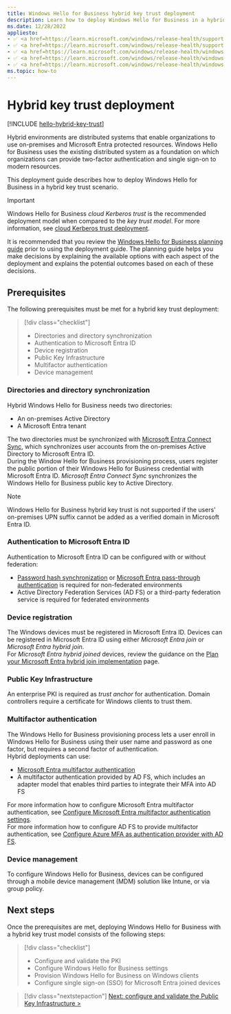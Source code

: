 ```yaml
---
title: Windows Hello for Business hybrid key trust deployment
description: Learn how to deploy Windows Hello for Business in a hybrid key trust scenario.
ms.date: 12/28/2022
appliesto: 
- ✅ <a href=https://learn.microsoft.com/windows/release-health/supported-versions-windows-client target=_blank>Windows 11</a>
- ✅ <a href=https://learn.microsoft.com/windows/release-health/supported-versions-windows-client target=_blank>Windows 10</a>
- ✅ <a href=https://learn.microsoft.com/windows/release-health/windows-server-release-info target=_blank>Windows Server 2022</a>
- ✅ <a href=https://learn.microsoft.com/windows/release-health/windows-server-release-info target=_blank>Windows Server 2019</a>
- ✅ <a href=https://learn.microsoft.com/windows/release-health/windows-server-release-info target=_blank>Windows Server 2016</a>
ms.topic: how-to
---
```

# Hybrid key trust deployment

[!INCLUDE [hello-hybrid-key-trust](./includes/hello-hybrid-key-trust.md)]

Hybrid environments are distributed systems that enable organizations to use on-premises and Microsoft Entra protected resources. Windows Hello for Business uses the existing distributed system as a foundation on which organizations can provide two-factor authentication and single sign-on to modern resources.

This deployment guide describes how to deploy Windows Hello for Business in a hybrid key trust scenario.

> [!IMPORTANT]
> Windows Hello for Business *cloud Kerberos trust* is the recommended deployment model when compared to the *key trust model*. For more information, see [cloud Kerberos trust deployment](hello-hybrid-cloud-kerberos-trust.md).

It is recommended that you review the [Windows Hello for Business planning guide](hello-planning-guide.md) prior to using the deployment guide. The planning guide helps you make decisions by explaining the available options with each aspect of the deployment and explains the potential outcomes based on each of these decisions.

## Prerequisites

The following prerequisites must be met for a hybrid key trust deployment:

> [!div class="checklist"]
> * Directories and directory synchronization
> * Authentication to Microsoft Entra ID
> * Device registration
> * Public Key Infrastructure
> * Multifactor authentication
> * Device management

### Directories and directory synchronization

Hybrid Windows Hello for Business needs two directories:

- An on-premises Active Directory
- A Microsoft Entra tenant

The two directories must be synchronized with [Microsoft Entra Connect Sync][AZ-1], which synchronizes user accounts from the on-premises Active Directory to Microsoft Entra ID.\
During the Window Hello for Business provisioning process, users register the public portion of their Windows Hello for Business credential with Microsoft Entra ID. *Microsoft Entra Connect Sync* synchronizes the Windows Hello for Business public key to Active Directory.

> [!NOTE]
> Windows Hello for Business hybrid key trust is not supported if the users' on-premises UPN suffix cannot be added as a verified domain in Microsoft Entra ID.

<a name='authentication-to-azure-ad'></a>

### Authentication to Microsoft Entra ID

Authentication to Microsoft Entra ID can be configured with or without federation:

- [Password hash synchronization][AZ-6] or [Microsoft Entra pass-through authentication][AZ-7] is required for non-federated environments
- Active Directory Federation Services (AD FS) or a third-party federation service is required for federated environments

### Device registration

The Windows devices must be registered in Microsoft Entra ID. Devices can be registered in Microsoft Entra ID using either *Microsoft Entra join* or *Microsoft Entra hybrid join*.\
For *Microsoft Entra hybrid joined* devices, review the guidance on the [Plan your Microsoft Entra hybrid join implementation][AZ-8] page.

### Public Key Infrastructure

An enterprise PKI is required as *trust anchor* for authentication. Domain controllers require a certificate for Windows clients to trust them.

<a name='multi-factor-authentication'></a>

### Multifactor authentication

The Windows Hello for Business provisioning process lets a user enroll in Windows Hello for Business using their user name and password as one factor, but requires a second factor of authentication.\
Hybrid deployments can use:

- [Microsoft Entra multifactor authentication][AZ-2]
- A multifactor authentication provided by AD FS, which includes an adapter model that enables third parties to integrate their MFA into AD FS

For more information how to configure Microsoft Entra multifactor authentication, see [Configure Microsoft Entra multifactor authentication settings][AZ-3].\
For more information how to configure AD FS to provide multifactor authentication, see [Configure Azure MFA as authentication provider with AD FS][SER-1].

### Device management

To configure Windows Hello for Business, devices can be configured through a mobile device management (MDM) solution like Intune, or via group policy.

## Next steps

Once the prerequisites are met, deploying Windows Hello for Business with a hybrid key trust model consists of the following steps:

> [!div class="checklist"]
> * Configure and validate the PKI
> * Configure Windows Hello for Business settings
> * Provision Windows Hello for Business on Windows clients
> * Configure single sign-on (SSO) for Microsoft Entra joined devices

> [!div class="nextstepaction"]
> [Next: configure and validate the Public Key Infrastructure >](hello-hybrid-key-trust-validate-pki.md)

<!--links-->
[AZ-1]: /azure/active-directory/hybrid/how-to-connect-sync-whatis
[AZ-2]: /azure/multi-factor-authentication/multi-factor-authentication
[AZ-3]: /azure/multi-factor-authentication/multi-factor-authentication-whats-next
[AZ-4]: /azure/active-directory/devices/troubleshoot-device-dsregcmd
[AZ-5]: /azure/active-directory/connect/active-directory-aadconnectsync-feature-scheduler
[AZ-6]: /azure/active-directory/hybrid/whatis-phs
[AZ-7]: /azure/active-directory/connect/active-directory-aadconnect-pass-through-authentication
[AZ-8]: /azure/active-directory/devices/hybrid-azuread-join-plan

[SER-1]: /windows-server/identity/ad-fs/operations/configure-ad-fs-2016-and-azure-mfa

